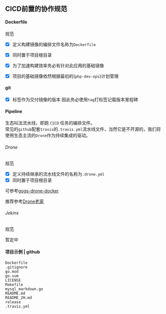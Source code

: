 ## CICD前置的协作规范

#### Dockerfile

规范
- [x] 定义构建镜像的编排文件名称为`Dockerfile`
- [x] 同时置于项目根目录
- [x] 为了加速构建效率务必有针对此应用的基础镜像
- [x] 项目的基础镜像依然根据最初的(`php-dev-ops`)计划管理



#### git

- [x] 标签作为交付镜像的版本 因此务必使用`tag`打标签记载版本里程碑



#### Pipeline

生态叫法流水线，即跑 `CICD` 任务的编排文件。  
常见的`github`配套`travis`的`.travis.yml`流水线文件，当然它是不开源的，我们将使用生态主流的`Drone`作为持续集成的驱动。 



###### Drone

规范
- [x] 定义持续继承的流水线文件的名称为`.drone.yml` 
- [x] 同时置于项目根目录

可参考[gogs-drone-docker](https://github.com/alicfeng/gogs-drone-docker)

推荐参考[Drone老家](https://docs.drone.io)



###### Jekins

规范

暂定中



#### 项目示例 | github

```
Dockerfile
.gitignore
go.mod
go.sum
LICENSE
Makefile
mysql_markdown.go
README.md
README_ZH.md
release
.travis.yml
```

